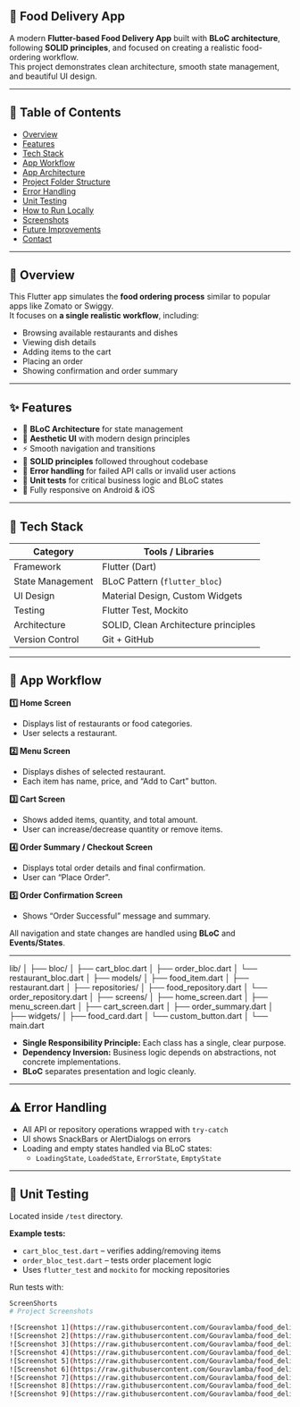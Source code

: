 ## 🍔 Food Delivery App

A modern **Flutter-based Food Delivery App** built with **BLoC architecture**, following **SOLID principles**, and focused on creating a realistic food-ordering workflow.  
This project demonstrates clean architecture, smooth state management, and beautiful UI design.

---

## 📑 Table of Contents
- [Overview](#overview)
- [Features](#features)
- [Tech Stack](#tech-stack)
- [App Workflow](#app-workflow)
- [App Architecture](#app-architecture)
- [Project Folder Structure](#project-folder-structure)
- [Error Handling](#error-handling)
- [Unit Testing](#unit-testing)
- [How to Run Locally](#how-to-run-locally)
- [Screenshots](#screenshots)
- [Future Improvements](#future-improvements)
- [Contact](#contact)

---

## 🧭 Overview
This Flutter app simulates the **food ordering process** similar to popular apps like Zomato or Swiggy.  
It focuses on **a single realistic workflow**, including:
- Browsing available restaurants and dishes
- Viewing dish details
- Adding items to the cart
- Placing an order
- Showing confirmation and order summary

---

## ✨ Features
- 🧱 **BLoC Architecture** for state management  
- 🎨 **Aesthetic UI** with modern design principles  
- ⚡ Smooth navigation and transitions  
- 🧩 **SOLID principles** followed throughout codebase  
- 🧠 **Error handling** for failed API calls or invalid user actions  
- 🧪 **Unit tests** for critical business logic and BLoC states  
- 📱 Fully responsive on Android & iOS  

---

## 🧰 Tech Stack
| Category | Tools / Libraries |
|-----------|-------------------|
| Framework | Flutter (Dart) |
| State Management | BLoC Pattern (`flutter_bloc`) |
| UI Design | Material Design, Custom Widgets |
| Testing | Flutter Test, Mockito |
| Architecture | SOLID, Clean Architecture principles |
| Version Control | Git + GitHub |

---

## 🔄 App Workflow

**1️⃣ Home Screen**  
- Displays list of restaurants or food categories.  
- User selects a restaurant.

**2️⃣ Menu Screen**  
- Displays dishes of selected restaurant.  
- Each item has name, price, and “Add to Cart” button.

**3️⃣ Cart Screen**  
- Shows added items, quantity, and total amount.  
- User can increase/decrease quantity or remove items.

**4️⃣ Order Summary / Checkout Screen**  
- Displays total order details and final confirmation.  
- User can “Place Order”.

**5️⃣ Order Confirmation Screen**  
- Shows “Order Successful” message and summary.  

All navigation and state changes are handled using **BLoC** and **Events/States**.

---
lib/
│
├── bloc/
│ ├── cart_bloc.dart
│ ├── order_bloc.dart
│ └── restaurant_bloc.dart
│
├── models/
│ ├── food_item.dart
│ ├── restaurant.dart
│
├── repositories/
│ ├── food_repository.dart
│ └── order_repository.dart
│
├── screens/
│ ├── home_screen.dart
│ ├── menu_screen.dart
│ ├── cart_screen.dart
│ ├── order_summary.dart
│
├── widgets/
│ ├── food_card.dart
│ └── custom_button.dart
│
└── main.dart


- **Single Responsibility Principle:** Each class has a single, clear purpose.  
- **Dependency Inversion:** Business logic depends on abstractions, not concrete implementations.  
- **BLoC** separates presentation and logic cleanly.

---

## ⚠️ Error Handling
- All API or repository operations wrapped with `try-catch`  
- UI shows SnackBars or AlertDialogs on errors  
- Loading and empty states handled via BLoC states:  
  - `LoadingState`, `LoadedState`, `ErrorState`, `EmptyState`

---

## 🧪 Unit Testing
Located inside `/test` directory.

**Example tests:**
- `cart_bloc_test.dart` – verifies adding/removing items  
- `order_bloc_test.dart` – tests order placement logic  
- Uses `flutter_test` and `mockito` for mocking repositories

Run tests with:
```bash
ScreenShorts
# Project Screenshots

![Screenshot 1](https://raw.githubusercontent.com/Gouravlamba/food_delivery_app/main/1.png)
![Screenshot 2](https://raw.githubusercontent.com/Gouravlamba/food_delivery_app/main/2.png)
![Screenshot 3](https://raw.githubusercontent.com/Gouravlamba/food_delivery_app/main/3.png)
![Screenshot 4](https://raw.githubusercontent.com/Gouravlamba/food_delivery_app/main/4.png)
![Screenshot 5](https://raw.githubusercontent.com/Gouravlamba/food_delivery_app/main/5.png)
![Screenshot 6](https://raw.githubusercontent.com/Gouravlamba/food_delivery_app/main/6.png)
![Screenshot 7](https://raw.githubusercontent.com/Gouravlamba/food_delivery_app/main/7.png)
![Screenshot 8](https://raw.githubusercontent.com/Gouravlamba/food_delivery_app/main/8.png)
![Screenshot 9](https://raw.githubusercontent.com/Gouravlamba/food_delivery_app/main/9.png)



